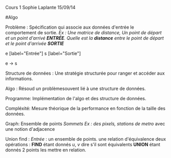 Cours 1 Sophie Laplante 15/09/14

#Algo

Problème : Spécification qui associe aux données d'entrée le comportement de sortie.
*Ex : Une matrice de distance, Un point de départ et un point d'arrivé **ENTRÉE**. Quelle est la **distance** entre le point de départ et le point d'arrivée **SORTIE***



<dot>

e [label="Entrée"]
s [label="Sortie"]


e -> s  
</dot>


Structure de données : Une stratégie structurée pour ranger et accéder aux informations.

Algo : Résoud un problèmesouvent lié à une structure de données.

Programme: Implémentation de l'algo et des structure de données.

Compléxité: Mesure théorique de la performance en fonction de la taille des données.

Graph: Ensemble de points *Sommets* *Ex : des pixels, stations de metro* avec une notion d'adjacence

Union find :
    _Entrée_ : un ensemble de points. une relation d'équivalence
    deux opérations :
      **FIND** étant donnés *u*, *v* dire s'il sont équivalents
      **UNION** étant donnés 2 points les mettre en relation. 
